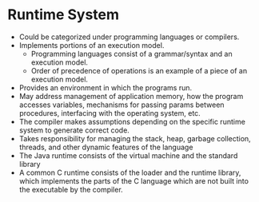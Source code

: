 # Runtime System

-   Could be categorized under programming languages or compilers.
-   Implements portions of an execution model.
    -   Programming languages consist of a grammar/syntax and an execution model.
    -   Order of precedence of operations is an example of a piece of an execution model.
-   Provides an environment in which the programs run.
-   May address management of application memory, how the program accesses variables, mechanisms for passing params between procedures, interfacing with the operating system, etc.
-   The compiler makes assumptions depending on the specific runtime system to generate correct code.
-   Takes responsibility for managing the stack, heap, garbage collection, threads, and other dynamic features of the language
-   The Java runtime consists of the virtual machine and the standard library
-   A common C runtime consists of the loader and the runtime library, which implements the parts of the C language which are not built into the executable by the compiler.
